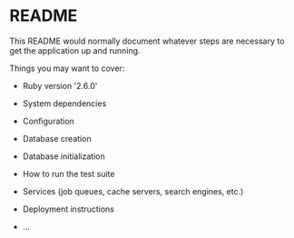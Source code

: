 # README

This README would normally document whatever steps are necessary to get the
application up and running.

Things you may want to cover:

* Ruby version '2.6.0'

* System dependencies

* Configuration

* Database creation

* Database initialization

* How to run the test suite

* Services (job queues, cache servers, search engines, etc.)

* Deployment instructions

* ...
